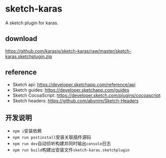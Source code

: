 # sketch-karas
A sketch plugin for karas.

## download
https://github.com/karasjs/sketch-karas/raw/master/sketch-karas.sketchplugin.zip

## reference
* Sketch api: https://developer.sketchapp.com/reference/api
* Sketch guides: https://developer.sketchapp.com/guides
* Sketch CocoaScript: https://developer.sketch.com/plugins/cocoascript
* Sketch headers: https://github.com/abynim/Sketch-Headers

## 开发说明
* `npm i`安装依赖
* `npm run postinstall`安装关联插件源码
* `npm run dev`自动侦听构建并同时输出`console`日志
* `npm run build`构建出安装文件`sketch-karas.sketchplugin`
